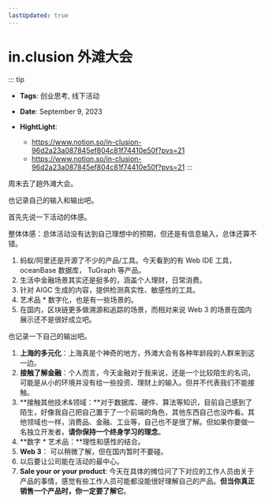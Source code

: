 ```yaml
---
lastUpdated: true
---
```


# in.clusion 外滩大会

::: tip
- **Tags**: 创业思考, 线下活动

- **Date**: September 9, 2023

- **HightLight**: 
  - https://www.notion.so/in-clusion-96d2a23a087845ef804c81f74410e50f?pvs=21
  - https://www.notion.so/in-clusion-96d2a23a087845ef804c81f74410e50f?pvs=21
:::

周末去了趟外滩大会。

也记录自己的输入和输出吧。

首先先说一下活动的体感。

整体体感：总体活动没有达到自己理想中的预期，但还是有信息输入，总体还算不错。

1. 蚂蚁/阿里还是开源了不少的产品/工具。今天看到的有 Web IDE 工具，oceanBase 数据库， TuGraph 等产品。
2. 生活中金融场景其实还是挺多的，涵盖个人理财，日常消费。
3. 针对 AIGC 生成的内容，提供检测真实性、敏感性的工具。
4. 艺术品 * 数字化，也是有一些场景的。
5. 在国内，区块链更多做溯源和追踪的场景，而相对来说 Web 3 的场景在国内展示还不是很好成立吧。

也记录一下自己的输出吧。

1. **上海的多元化**：上海真是个神奇的地方，外滩大会有各种年龄段的人群来到这一边。
2. **接触了解金融**：个人而言，今天金融对于我来说，还是一个比较陌生的名词，可能是从小的环境并没有给一些投资、理财上的输入。但并不代表我们不能接触。
3. **接触其他技术&领域：**对于数据库、硬件、算法等知识，目前自己感到了陌生，好像我自己把自己置于了一个前端的角色，其他东西自己也没咋看。其他领域也一样，消费品、金融、工业等，自己也不是很了解。但如果你要做一名独立开发者，**请你保持一个终身学习的理念**。
4. **数字 * 艺术品：**理性和感性的结合。
5. **Web 3**： 可以稍微了解，但在国内暂时不要碰。
6. 以后要让公司能在活动的最中心。
7. **Sale your or your product**: 今天在具体的摊位问了下对应的工作人员由关于产品的事情，感觉有些工作人员可能都没能很好理解自己的产品。**但当你真正销售一个产品时，你一定要了解它**。